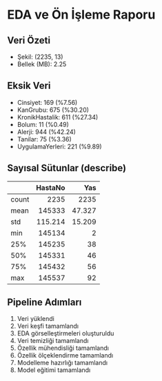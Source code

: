 # EDA ve Ön İşleme Raporu

## Veri Özeti
- Şekil: (2235, 13)
- Bellek (MB): 2.25

## Eksik Veri
- Cinsiyet: 169 (%7.56)
- KanGrubu: 675 (%30.20)
- KronikHastalik: 611 (%27.34)
- Bolum: 11 (%0.49)
- Alerji: 944 (%42.24)
- Tanilar: 75 (%3.36)
- UygulamaYerleri: 221 (%9.89)

## Sayısal Sütunlar (describe)
|       |    HastaNo |      Yas |
|:------|-----------:|---------:|
| count |   2235     | 2235     |
| mean  | 145333     |   47.327 |
| std   |    115.214 |   15.209 |
| min   | 145134     |    2     |
| 25%   | 145235     |   38     |
| 50%   | 145331     |   46     |
| 75%   | 145432     |   56     |
| max   | 145537     |   92     |

## Pipeline Adımları
1. Veri yüklendi
2. Veri keşfi tamamlandı
3. EDA görselleştirmeleri oluşturuldu
4. Veri temizliği tamamlandı
5. Özellik mühendisliği tamamlandı
6. Özellik ölçeklendirme tamamlandı
7. Modelleme hazırlığı tamamlandı
8. Model eğitimi tamamlandı